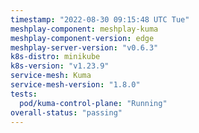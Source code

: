 ```yaml
---
timestamp: "2022-08-30 09:15:48 UTC Tue"
meshplay-component: meshplay-kuma
meshplay-component-version: edge
meshplay-server-version: "v0.6.3"
k8s-distro: minikube
k8s-version: "v1.23.9"
service-mesh: Kuma
service-mesh-version: "1.8.0"
tests:
  pod/kuma-control-plane: "Running"
overall-status: "passing"
---
```

